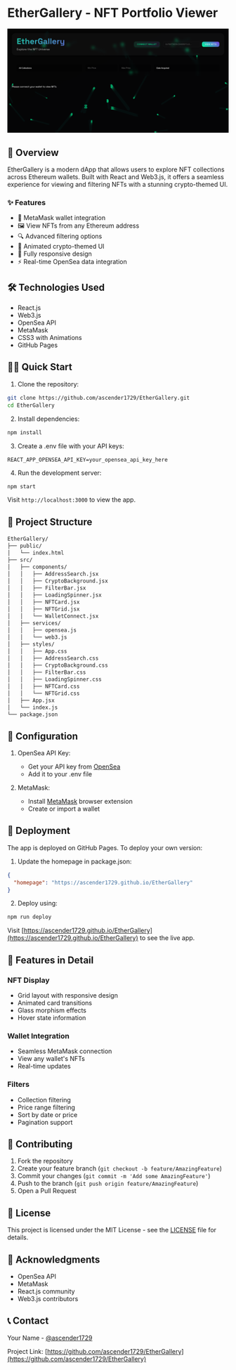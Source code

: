# EtherGallery - NFT Portfolio Viewer

![EtherGallery Preview](preview.png)

## 🚀 Overview

EtherGallery is a modern dApp that allows users to explore NFT collections across Ethereum wallets. Built with React and Web3.js, it offers a seamless experience for viewing and filtering NFTs with a stunning crypto-themed UI.

### ✨ Features

- 🔗 MetaMask wallet integration
- 🖼️ View NFTs from any Ethereum address
- 🔍 Advanced filtering options
- 💫 Animated crypto-themed UI
- 📱 Fully responsive design
- ⚡ Real-time OpenSea data integration

## 🛠️ Technologies Used

- React.js
- Web3.js
- OpenSea API
- MetaMask
- CSS3 with Animations
- GitHub Pages

## 🏃‍♂️ Quick Start

1. Clone the repository:
```bash
git clone https://github.com/ascender1729/EtherGallery.git
cd EtherGallery
```

2. Install dependencies:
```bash
npm install
```

3. Create a .env file with your API keys:
```env
REACT_APP_OPENSEA_API_KEY=your_opensea_api_key_here
```

4. Run the development server:
```bash
npm start
```

Visit `http://localhost:3000` to view the app.

## 📁 Project Structure

```
EtherGallery/
├── public/
│   └── index.html
├── src/
│   ├── components/
│   │   ├── AddressSearch.jsx
│   │   ├── CryptoBackground.jsx
│   │   ├── FilterBar.jsx
│   │   ├── LoadingSpinner.jsx
│   │   ├── NFTCard.jsx
│   │   ├── NFTGrid.jsx
│   │   └── WalletConnect.jsx
│   ├── services/
│   │   ├── opensea.js
│   │   └── web3.js
│   ├── styles/
│   │   ├── App.css
│   │   ├── AddressSearch.css
│   │   ├── CryptoBackground.css
│   │   ├── FilterBar.css
│   │   ├── LoadingSpinner.css
│   │   ├── NFTCard.css
│   │   └── NFTGrid.css
│   ├── App.jsx
│   └── index.js
└── package.json
```

## 🔧 Configuration

1. OpenSea API Key:
   - Get your API key from [OpenSea](https://opensea.io/account/settings/api)
   - Add it to your .env file

2. MetaMask:
   - Install [MetaMask](https://metamask.io/) browser extension
   - Create or import a wallet

## 🚀 Deployment

The app is deployed on GitHub Pages. To deploy your own version:

1. Update the homepage in package.json:
```json
{
  "homepage": "https://ascender1729.github.io/EtherGallery"
}
```

2. Deploy using:
```bash
npm run deploy
```

Visit [https://ascender1729.github.io/EtherGallery](https://ascender1729.github.io/EtherGallery) to see the live app.

## 🎨 Features in Detail

### NFT Display
- Grid layout with responsive design
- Animated card transitions
- Glass morphism effects
- Hover state information

### Wallet Integration
- Seamless MetaMask connection
- View any wallet's NFTs
- Real-time updates

### Filters
- Collection filtering
- Price range filtering
- Sort by date or price
- Pagination support

## 🤝 Contributing

1. Fork the repository
2. Create your feature branch (`git checkout -b feature/AmazingFeature`)
3. Commit your changes (`git commit -m 'Add some AmazingFeature'`)
4. Push to the branch (`git push origin feature/AmazingFeature`)
5. Open a Pull Request

## 📝 License

This project is licensed under the MIT License - see the [LICENSE](LICENSE) file for details.

## 🙏 Acknowledgments

- OpenSea API
- MetaMask
- React.js community
- Web3.js contributors

## 📞 Contact

Your Name - [@ascender1729](https://github.com/ascender1729)

Project Link: [https://github.com/ascender1729/EtherGallery](https://github.com/ascender1729/EtherGallery)